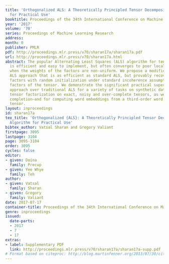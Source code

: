 ```yaml
---
title: 'Orthogonalized ALS: A Theoretically Principled Tensor Decomposition Algorithm
  for Practical Use'
booktitle: Proceedings of the 34th International Conference on Machine Learning
year: '2017'
volume: '70'
series: Proceedings of Machine Learning Research
address: 
month: 0
publisher: PMLR
pdf: http://proceedings.mlr.press/v70/sharan17a/sharan17a.pdf
url: http://proceedings.mlr.press/v70/sharan17a.html
abstract: The popular Alternating Least Squares (ALS) algorithm for tensor decomposition
  is efficient and easy to implement, but often converges to poor local optima—particularly
  when the weights of the factors are non-uniform. We propose a modification of the
  ALS approach that is as efficient as standard ALS, but provably recovers the true
  factors with random initialization under standard incoherence assumptions on the
  factors of the tensor. We demonstrate the significant practical superiority of our
  approach over traditional ALS for a variety of tasks on synthetic data—including
  tensor factorization on exact, noisy and over-complete tensors, as well as tensor
  completion—and for computing word embeddings from a third-order word tri-occurrence
  tensor.
layout: inproceedings
id: sharan17a
tex_title: 'Orthogonalized {ALS}: A Theoretically Principled Tensor Decomposition
  Algorithm for Practical Use'
bibtex_author: Vatsal Sharan and Gregory Valiant
firstpage: 3095
lastpage: 3104
page: 3095-3104
order: 3095
cycles: false
editor:
- given: Doina
  family: Precup
- given: Yee Whye
  family: Teh
author:
- given: Vatsal
  family: Sharan
- given: Gregory
  family: Valiant
date: 2017-07-17
container-title: Proceedings of the 34th International Conference on Machine Learning
genre: inproceedings
issued:
  date-parts:
  - 2017
  - 7
  - 17
extras:
- label: Supplementary PDF
  link: http://proceedings.mlr.press/v70/sharan17a/sharan17a-supp.pdf
# Format based on citeproc: http://blog.martinfenner.org/2013/07/30/citeproc-yaml-for-bibliographies/
---
```

